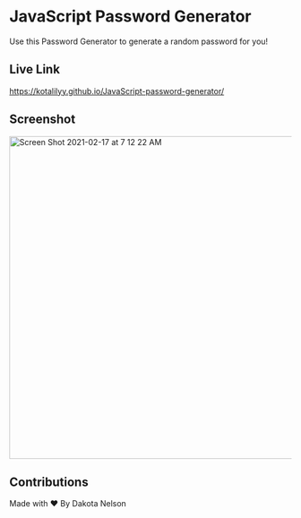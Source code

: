 # JavaScript Password Generator

Use this Password Generator to generate a random password for you! 

## Live Link

https://kotalilyy.github.io/JavaScript-password-generator/

## Screenshot 

<img width="576" alt="Screen Shot 2021-02-17 at 7 12 22 AM" src="https://user-images.githubusercontent.com/77229281/108209210-a6a11000-70ef-11eb-94b4-975241fee683.png">


## Contributions

Made with ❤️ By Dakota Nelson